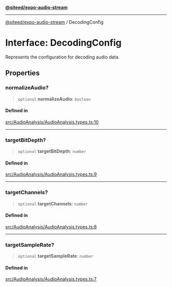 [**@siteed/expo-audio-stream**](../README.md)

***

[@siteed/expo-audio-stream](../README.md) / DecodingConfig

# Interface: DecodingConfig

Represents the configuration for decoding audio data.

## Properties

### normalizeAudio?

> `optional` **normalizeAudio**: `boolean`

#### Defined in

[src/AudioAnalysis/AudioAnalysis.types.ts:10](https://github.com/deeeed/expo-audio-stream/blob/5b78ac5765ee3fd334df797c5aa52ca63fddd43d/packages/expo-audio-stream/src/AudioAnalysis/AudioAnalysis.types.ts#L10)

***

### targetBitDepth?

> `optional` **targetBitDepth**: `number`

#### Defined in

[src/AudioAnalysis/AudioAnalysis.types.ts:9](https://github.com/deeeed/expo-audio-stream/blob/5b78ac5765ee3fd334df797c5aa52ca63fddd43d/packages/expo-audio-stream/src/AudioAnalysis/AudioAnalysis.types.ts#L9)

***

### targetChannels?

> `optional` **targetChannels**: `number`

#### Defined in

[src/AudioAnalysis/AudioAnalysis.types.ts:8](https://github.com/deeeed/expo-audio-stream/blob/5b78ac5765ee3fd334df797c5aa52ca63fddd43d/packages/expo-audio-stream/src/AudioAnalysis/AudioAnalysis.types.ts#L8)

***

### targetSampleRate?

> `optional` **targetSampleRate**: `number`

#### Defined in

[src/AudioAnalysis/AudioAnalysis.types.ts:7](https://github.com/deeeed/expo-audio-stream/blob/5b78ac5765ee3fd334df797c5aa52ca63fddd43d/packages/expo-audio-stream/src/AudioAnalysis/AudioAnalysis.types.ts#L7)
